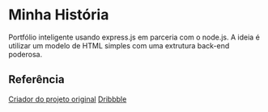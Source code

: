 # Minha História

Portfólio inteligente usando express.js em parceria com o node.js.
A ideia é utilizar um modelo de HTML simples com uma extrutura back-end poderosa.

## Referência

[Criador do projeto original](https://www.linkedin.com/in/rubenalegredias/)
[Dribbble](https://dribbble.com/alegredias)
